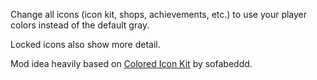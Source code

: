 Change all icons (icon kit, shops, achievements, etc.) to use your <cg>player colors</c> instead of the default gray.

Locked icons also show more detail.

Mod idea heavily based on [Colored Icon Kit](https://github.com/sofabeddd/Colored-Icon-Kit) by sofabeddd.
